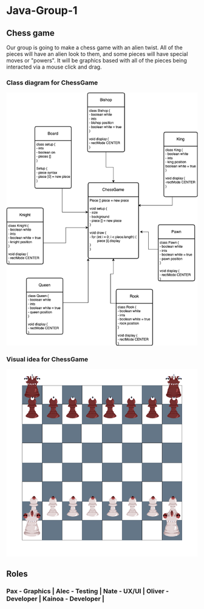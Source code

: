 # Java-Group-1
## Chess game

Our group is going to make a chess game with an alien twist. All of the pieces will have an alien look to them, and some pieces will have special moves or "powers". It will be graphics based with all of the pieces being interacted via a mouse click and drag. 

### Class diagram for ChessGame

![class diagram ChessGame](https://github.com/9620728/Java-Group-1/blob/main/Images/logic.drawio.png)

### Visual idea for ChessGame

![Visual idea ChessGame](https://github.com/9620728/Java-Group-1/blob/main/Images/chess.drawio.png)

## Roles

### Pax - Graphics | Alec - Testing | Nate - UX/UI | Oliver - Developer | Kainoa - Developer | 
